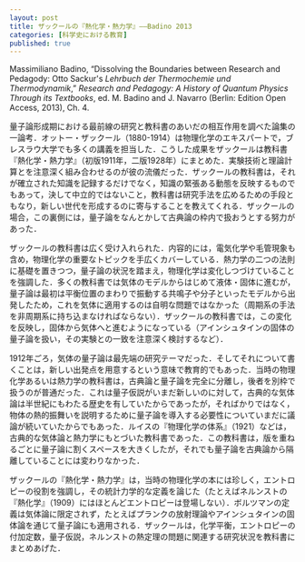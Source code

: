 ```yaml
---
layout: post
title: ザックールの『熱化学・熱力学』——Badino 2013
categories: [科学史における教育]
published: true
---
```


Massimiliano Badino, “Dissolving the Boundaries between Research and Pedagody: Otto Sackur's _Lehrbuch der Thermochemie und Thermodynamik_,” _Research and Pedagogy: A History of Quantum Physics Through its Textbooks_, ed. M. Badino and J. Navarro (Berlin: Edition Open Access, 2013), Ch. 4.

量子論形成期における最前線の研究と教科書のあいだの相互作用を調べた論集の一論考．オットー・ザックール（1880-1914）は物理化学のエキスパートで，ブレスラウ大学でも多くの講義を担当した．こうした成果をザックールは教科書『熱化学・熱力学』（初版1911年，二版1928年）にまとめた．実験技術と理論計算とを注意深く組み合わせるのが彼の流儀だった．ザックールの教科書は，それが確立された知識を記録するだけでなく，知識の緊張ある動態を反映するものでもあって，決して中立的ではないこと，教科書は研究手法を広めるための手段ともなり，新しい世代を形成するのに寄与することを教えてくれる．ザックールの場合，この裏側には，量子論をなんとかして古典論の枠内で扱おうとする努力があった．

ザックールの教科書は広く受け入れられた．内容的には，電気化学や毛管現象も含め，物理化学の重要なトピックを手広くカバーしている．熱力学の二つの法則に基礎を置きつつ，量子論の状況を踏まえ，物理化学は変化しつづけていることを強調した．多くの教科書では気体のモデルからはじめて液体・固体に進むが，量子論は最初は平衡位置のまわりで振動する共鳴子や分子といったモデルから出発したため，これを気体に適用するのは自明な問題ではなかった（周期系の手法を非周期系に持ち込まなければならない）．ザックールの教科書では，この変化を反映し，固体から気体へと進むようになっている（アインシュタインの固体の量子論を扱い，その実験との一致を注意深く検討するなど）．

1912年ごろ，気体の量子論は最先端の研究テーマだった．そしてそれについて書くことは，新しい出発点を用意するという意味で教育的でもあった．当時の物理化学あるいは熱力学の教科書は，古典論と量子論を完全に分離し，後者を別枠で扱うのが普通だった．これは量子仮説がいまだ新しいのに対して，古典的な気体論は半世紀にもわたる歴史を有していたからであったが，そればかりではなく，物体の熱的振舞いを説明するために量子論を導入する必要性についていまだに議論が続いていたからでもあった．ルイスの『物理化学の体系』（1921）などは，古典的な気体論と熱力学にもとづいた教科書であった．この教科書は，版を重ねるごとに量子論に割くスペースを大きくしたが，それでも量子論を古典論から隔離していることには変わりなかった．

ザックールの『熱化学・熱力学』は，当時の物理化学の本には珍しく，エントロピーの役割を強調し，その統計力学的な定義を論じた（たとえばネルンストの『熱化学』（1909）にはほとんどエントロピーは登場しない）．ボルツマンの定義は気体論に限定されず，たとえばプランクの放射理論やアインシュタインの固体論を通じて量子論にも適用される．ザックールは，化学平衡，エントロピーの付加定数，量子仮説，ネルンストの熱定理の問題に関連する研究状況を教科書にまとめあげた．

